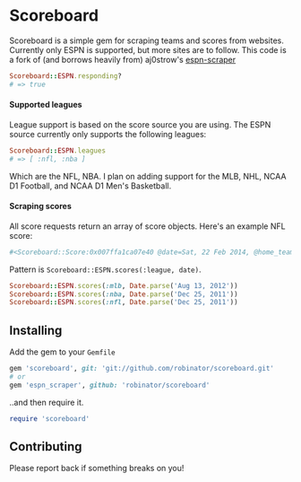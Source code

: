 # Scoreboard

Scoreboard is a simple gem for scraping teams and scores from websites. Currently only ESPN is supported, but more sites are to follow.
This code is a fork of (and borrows heavily from) aj0strow's [espn-scraper](https://github.com/aj0strow/espn-scraper)
```ruby
Scoreboard::ESPN.responding?
# => true
```

#### Supported leagues

League support is based on the score source you are using. The ESPN source currently only supports the following leagues:

```ruby
Scoreboard::ESPN.leagues
# => [ :nfl, :nba ]
```

Which are the NFL, NBA. I plan on adding support for the MLB, NHL, NCAA D1 Football, and NCAA D1 Men's Basketball.

#### Scraping scores

All score requests return an array of score objects. Here's an example NFL score:

```ruby
#<Scoreboard::Score:0x007ffa1ca07e40 @date=Sat, 22 Feb 2014, @home_team="Bobcats", @away_team="Grizzlies", @home_score=92, @away_score=89> 
```

Pattern is `Scoreboard::ESPN.scores(:league, date)`.

```ruby
Scoreboard::ESPN.scores(:mlb, Date.parse('Aug 13, 2012'))
Scoreboard::ESPN.scores(:nba, Date.parse('Dec 25, 2011'))
Scoreboard::ESPN.scores(:nfl, Date.parse('Dec 25, 2011'))
```

## Installing

Add the gem to your `Gemfile`

```ruby
gem 'scoreboard', git: 'git://github.com/robinator/scoreboard.git'
# or
gem 'espn_scraper', github: 'robinator/scoreboard'
```

..and then require it.

```ruby
require 'scoreboard'
```

## Contributing

Please report back if something breaks on you!